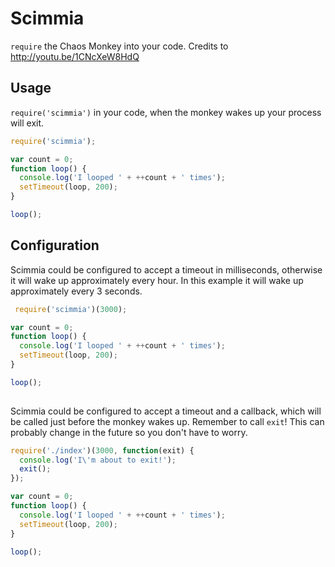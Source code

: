 # Scimmia

`require` the Chaos Monkey into your code.
Credits to http://youtu.be/1CNcXeW8HdQ

## Usage

`require('scimmia')` in your code, when the monkey wakes up your process will exit.

```javascript
require('scimmia');

var count = 0;
function loop() {
  console.log('I looped ' + ++count + ' times');
  setTimeout(loop, 200);
}

loop();

```

## Configuration

Scimmia could be configured to accept a timeout in milliseconds, otherwise it will wake up
approximately every hour. In this example it will wake up approximately every 3 seconds.

```javascript
 require('scimmia')(3000);

var count = 0;
function loop() {
  console.log('I looped ' + ++count + ' times');
  setTimeout(loop, 200);
}

loop();
  
```

Scimmia could be configured to accept a timeout and a callback, which will be called just before
the monkey wakes up. Remember to call `exit`! This can probably change in the future so you don't
have to worry.

```javascript
require('./index')(3000, function(exit) {
  console.log('I\'m about to exit!');
  exit();
});

var count = 0;
function loop() {
  console.log('I looped ' + ++count + ' times');
  setTimeout(loop, 200);
}

loop();

```